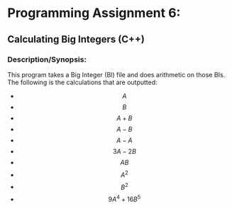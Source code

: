 # Programming Assignment 6:
## Calculating Big Integers (C++)

### Description/Synopsis:
This program takes a Big Integer (BI) file and does arithmetic on those BIs.
The following is the calculations that are outputted:
- $$A$$
- $$B$$
- $$ A + B $$
- $$ A - B $$
- $$ A - A $$
- $$ 3A - 2B $$
- $$ AB $$
- $$ A^2 $$
- $$ B^2 $$
- $$ 9A^4 + 16B^5 $$
